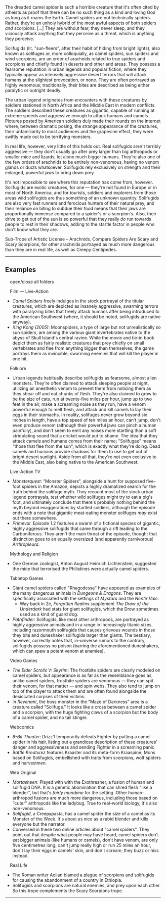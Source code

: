 The dreaded camel spider is such a horrible creature that it's often cited by atheists as proof that there can be no such thing as a kind and loving God as long as it roams the Earth. Camel spiders are not technically spiders. Rather, they're an unholy hybrid of the most awful aspects of both spiders _and_ scorpions. \[...\] They are without fear, they never sleep, and they viciously attack anything that they perceive as a threat, which is anything they perceive.

Solifugids (lit. "sun-fleers", after their habit of hiding from bright lights), also known as solifuges or, more colloquially, as camel spiders, sun spiders and wind scorpions, are an order of arachnids related to true spiders and scorpions and chiefly found in deserts and other arid areas. They possess a fearsome reputation in urban legends and popular fiction, where they typically appear as intensely aggressive desert terrors that will attack humans at the slightest provocation, or none. They are often portrayed as highly venomous; traditionally, their bites are described as being either paralytic or outright deadly.

The urban legend originates from encounters with these creatures by soldiers stationed in North Africa and the Middle East in modern conflicts. The soldiers described these creatures as gigantic, capable of running at extreme speeds and aggressive enough to attack humans and camels. Pictures posted by American soldiers duly made their rounds on the internet where, between dramatic posing, the strange appearance of the creatures, their unfamiliarity to most audiences and the grapevine effect, they were swiftly made out to be terrifying monsters.

In real life, however, very little of this holds out. Real solifugids aren't terribly aggressive — they don't usually go after prey larger than big arthropods or smaller mice and lizards, let alone much bigger humans. They're also one of the few orders of arachnids to be entirely non-venomous, having no venom glands or ducts whatsoever. Solifugids rely exclusively on strength and their enlarged, powerful jaws to bring down prey.

It's not impossible to see where this reputation has come from, however. Solifugids are exotic creatures, for one — they're not found in Europe or in most of North America, and for tourists, soldiers and explorers from those areas wild solifugids are thus something of an unknown quantity. Solifugids are also very fast runners and ferocious hunters of their natural prey, and their reliance on biting to subdue their food means that their jaws are proportionally immense compared to a spider's or a scorpion's. Also, their drive to get out of the sun is so powerful that they really _do_ run towards people to rest in their shadows, adding to the startle factor in people who don't know what they are.

Sub-Trope of Artistic License – Arachnids. Compare Spiders Are Scary and Scary Scorpions, for other arachnids portrayed as much more dangerous than they are in real life, as well as Creepy Centipedes.

___

## Examples

    open/close all folders 

    Film — Live-Action 

-   _Camel Spiders_ freely indulges in the stock portrayal of the titular creatures, which are depicted as insanely aggressive, swarming terrors with paralyzing bites that freely attack humans after being introduced to the American Southwest (where, it should be noted, solifugids are native anyway).
-   _King Kong (2005)_: Moonspiders, a type of large but not unrealistically so sun spiders, are among the various giant invertebrates native to the abyss of Skull Island's central ravine. While the movie and tie-in book depict them as fairly realistic creatures that prey chiefly on small vertebrates and flee from anything bigger than themselves, the game portrays them as invincible, swarming enemies that will kill the player in one hit.

    Folklore 

-   Urban legends habitually describe solifugids as fearsome, almost alien monsters. They're often claimed to attack sleeping people at night, utilizing an anesthetic venom to prevent them from noticing them as they shear off and eat chunks of flesh. They're also claimed to grow to be the size of cats, run at twenty-five miles per hour, jump up to two feet in the air, make a screaming noise as they run, have a venom powerful enough to melt flesh, and attack and kill camels to lay their eggs in their stomachs. In reality, solifuges never grow beyond six inches in length, have a top speed of ten miles an hour, can't jump, don't even produce venom (although their powerful jaws can pinch a human painfully), and don't seem to emit any noises more startling than a soft stridulating sound that a cricket would put to shame. The idea that they attack camels and humans comes from their name; "Solifugae" means "those that flee from the sun", which is exactly what they're doing. Dead camels and humans provide shadows for them to use to get out of bright desert sunlight. Aside from all that, they're not even exclusive to the Middle East, also being native to the American Southwest.

    Live-Action TV 

-   _Monsterquest_: "Monster Spiders", alongside a hunt for supposed five-foot spiders in the Amazon, depicts a highly dramatized search for the truth behind the solifuge myth. They recount most of the stock urban legend portrayals, test whether wild solifuges might try to eat a pig's foot, and ultimately conclude that there's probably nothing behind the myth beyond exaggerations by startled soldiers, although the episode ends with a note that gigantic meat-eating monster solifuges _may_ exist out there somewhere.
-   _Primeval_: Episode 1.2 features a swarm of a fictional species of gigantic, highly aggressive solifugids that came through a rift leading to the Carboniferous. They aren't the main threat of the episode, though; that distinction goes to an equally oversized (and apparently carnivorous) _Arthropleura_.

    Mythology and Religion 

-   One German zoologist, Anton August Heinrich Lichtenstein, suggested the mice that terrorised the Philistines were actually camel spiders.

    Tabletop Games 

-   Giant camel spiders called "Rhagodessa" have appeared as examples of the many dangerous animals in _Dungeons & Dragons_. They are specifically associated with the settings of _Mystara_ and the _Nentir Vale_.
    -   Way back in 2e, _Forgotten Realms_ supplement _The Drow of the Underdark_ had stats for giant solifugids, which the Drow sometimes used as a kind of guard dog.
-   _Pathfinder_: Solifugids, like most other arthropods, are portrayed as highly aggressive animals and in a range in increasingly titanic sizes, including razormouth solifugids that causes grievous wounds in those they bite and duneshaker solifugids larger than giants. The bestiary, however, correctly notes that, in-universe rumors to the contrary, solifugids possess no poison (barring the aforementioned duneshakers, which can spew a potent venom at enemies).

    Video Games 

-   _The Elder Scrolls V: Skyrim_: The frostbite spiders are clearly modeled on camel spiders, but appearance is as far as the resemblance goes as, unlike camel spiders, frostbite spiders are venomous — they can spit their venom, for that matter — and spin webs. They also tend to jump on top of the player to attack them and are often found alongside the desiccated corpses of their victims.
-   In _Revenant_, the boss monster in the "Maze of Darkness" area is a creature called "Solifuge." It looks like a cross between a camel spider and a scorpion, with the huge fighting claws of a scorpion but the body of a camel spider, and no tail stinger.

    Webcomics 

-   _8-Bit Theater_: Drizz'l temporarily defeats Fighter by putting a camel spider in his hair, listing out a grandiose description of these creatures' danger and aggressiveness and sending Fighter in a screaming panic.
-   _Battle Kreaturez_ features Kraaster and its meta-form Kraaspine; Mons based on Solifugids, embellished with traits from scorpions, wolf spiders and harvestmen.

    Web Original 

-   _Mortasheen_: Played with with the Exothresher, a fusion of human and solifugid DNA. It is a genetic abomination that can shred flesh "like a blender", but that's _fairly mundane_ for the setting. Other human-arthropod fusions are much more dangerous, including those based on "cuter" arthropods like the ladybug. True to real-world biology, it's also non-venomous.
-   _Solifugid_, a Creepypasta, has a camel spider the size of a camel as its Monster of the Week. It's about as nice as a rabid blender and kills everyone but the narrator.
-   Conversed in these two online articles about "camel spiders". They point out that despite what people may have heard, camel spiders don't eat bigger animals (like humans or camels), don't have venom, are only five centimetres long, can't jump really high or run 25 miles an hour, don't lay their eggs in camels' skin, and don't scream; they buzz or hiss instead.

    Real Life 

-   The Roman writer Aelian blamed a plague of scorpions and solifugids for causing the abandonment of a country in Ethiopia.
-   Solifugids and scorpions are natural enemies, and prey upon each other. So this trope complements the Scary Scorpions trope.

___